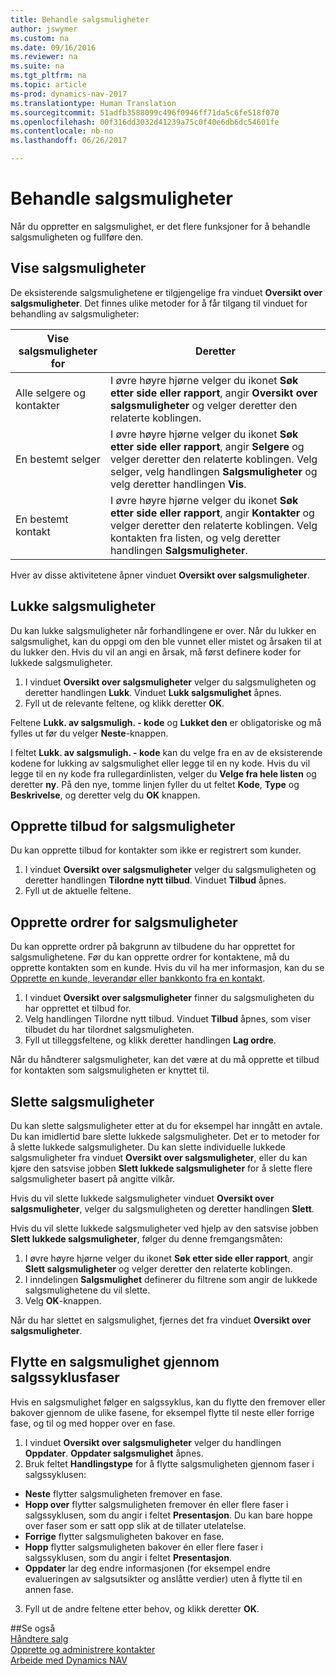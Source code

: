 ```yaml
---
title: Behandle salgsmuligheter
author: jswymer
ms.custom: na
ms.date: 09/16/2016
ms.reviewer: na
ms.suite: na
ms.tgt_pltfrm: na
ms.topic: article
ms-prod: dynamics-nav-2017
ms.translationtype: Human Translation
ms.sourcegitcommit: 51adfb3588099c496f0946ff71da5c6fe518f070
ms.openlocfilehash: 00f316dd3032d41239a75c0f40e6db6dc54601fe
ms.contentlocale: nb-no
ms.lasthandoff: 06/26/2017

---
```

# <a name="processing-sales-opportunities"></a>Behandle salgsmuligheter
Når du oppretter en salgsmulighet, er det flere funksjoner for å behandle salgsmuligheten og fullføre den.

## <a name="view-opportunities"></a>Vise salgsmuligheter
De eksisterende salgsmulighetene er tilgjengelige fra vinduet **Oversikt over salgsmuligheter**. Det finnes ulike metoder for å får tilgang til vinduet for behandling av salgsmuligheter:

|Vise salgsmuligheter for |Deretter |
|--------------------------|-----|
|Alle selgere og kontakter|I øvre høyre hjørne velger du ikonet **Søk etter side eller rapport**, angir **Oversikt over salgsmuligheter** og velger deretter den relaterte koblingen.|
|En bestemt selger|I øvre høyre hjørne velger du ikonet **Søk etter side eller rapport**, angir **Selgere** og velger deretter den relaterte koblingen. Velg selger, velg handlingen **Salgsmuligheter** og velg deretter handlingen **Vis**.|
|En bestemt kontakt|I øvre høyre hjørne velger du ikonet **Søk etter side eller rapport**, angir **Kontakter** og velger deretter den relaterte koblingen. Velg kontakten fra listen, og velg deretter handlingen **Salgsmuligheter**.|

Hver av disse aktivitetene åpner vinduet **Oversikt over salgsmuligheter**.

## <a name="close-opportunities"></a>Lukke salgsmuligheter
Du kan lukke salgsmuligheter når forhandlingene er over. Når du lukker en salgsmulighet, kan du oppgi om den ble vunnet eller mistet og årsaken til at du lukker den. Hvis du vil an angi en årsak, må først definere koder for lukkede salgsmuligheter.

1. I vinduet **Oversikt over salgsmuligheter** velger du salgsmuligheten og deretter handlingen **Lukk**. Vinduet **Lukk salgsmulighet** åpnes.
2. Fyll ut de relevante feltene, og klikk deretter **OK**.

  Feltene **Lukk. av salgsmuligh. - kode** og **Lukket den** er obligatoriske og må fylles ut før du velger **Neste**-knappen.

  I feltet **Lukk. av salgsmuligh. - kode** kan du velge fra en av de eksisterende kodene for lukking av salgsmulighet eller legge til en ny kode. Hvis du vil legge til en ny kode fra rullegardinlisten, velger du **Velge fra hele listen** og deretter **ny**. På den nye, tomme linjen fyller du ut feltet **Kode**, **Type** og **Beskrivelse**, og deretter velg du **OK** knappen.

## <a name="create-quotes-for-opportunities"></a>Opprette tilbud for salgsmuligheter
Du kan opprette tilbud for kontakter som ikke er registrert som kunder.

1. I vinduet **Oversikt over salgsmuligheter** velger du salgsmuligheten og deretter handlingen **Tilordne nytt tilbud**. Vinduet **Tilbud** åpnes.
2. Fyll ut de aktuelle feltene.

## <a name="create-sales-orders-for-opportunities"></a>Opprette ordrer for salgsmuligheter
Du kan opprette ordrer på bakgrunn av tilbudene du har opprettet for salgsmulighetene. Før du kan opprette ordrer for kontaktene, må du opprette kontakten som en kunde. Hvis du vil ha mer informasjon, kan du se [Opprette en kunde, leverandør eller bankkonto fra en kontakt](marketing-how-create-contacts-new-customers-vendors-bank-accounts.md).

1. I vinduet **Oversikt over salgsmuligheter** finner du salgsmuligheten du har opprettet et tilbud for.
2. Velg handlingen Tilordne nytt tilbud. Vinduet **Tilbud** åpnes, som viser tilbudet du har tilordnet salgsmuligheten.
3. Fyll ut tilleggsfeltene, og klikk deretter handlingen **Lag ordre**.

Når du håndterer salgsmuligheter, kan det være at du må opprette et tilbud for kontakten som salgsmuligheten er knyttet til.

## <a name="delete-opportunities"></a>Slette salgsmuligheter
Du kan slette salgsmuligheter etter at du for eksempel har inngått en avtale. Du kan imidlertid bare slette lukkede salgsmuligheter. Det er to metoder for å slette lukkede salgsmuligheter. Du kan slette individuelle lukkede salgsmuligheter fra vinduet **Oversikt over salgsmuligheter**, eller du kan kjøre den satsvise jobben **Slett lukkede salgsmuligheter** for å slette flere salgsmuligheter basert på angitte vilkår.

Hvis du vil slette lukkede salgsmuligheter vinduet **Oversikt over salgsmuligheter**, velger du salgsmuligheten og deretter handlingen **Slett**.

Hvis du vil slette lukkede salgsmuligheter ved hjelp av den satsvise jobben **Slett lukkede salgsmuligheter**, følger du denne fremgangsmåten:

1. I øvre høyre hjørne velger du ikonet **Søk etter side eller rapport**, angir **Slett salgsmuligheter** og velger deretter den relaterte koblingen.
2. I inndelingen **Salgsmulighet** definerer du filtrene som angir de lukkede salgsmulighetene du vil slette.
3. Velg **OK**-knappen.

Når du har slettet en salgsmulighet, fjernes det fra vinduet **Oversikt over salgsmuligheter**.

## <a name="move-an-opportunity-through-sales-cycle-stages"></a>Flytte en salgsmulighet gjennom salgssyklusfaser
Hvis en salgsmulighet følger en salgssyklus, kan du flytte den fremover eller bakover gjennom de ulike fasene, for eksempel flytte til neste eller forrige fase, og til og med hopper over en fase.

1. I vinduet **Oversikt over salgsmuligheter** velger du handlingen **Oppdater**. **Oppdater salgsmulighet** åpnes.
2. Bruk feltet **Handlingstype** for å flytte salgsmuligheten gjennom faser i salgssyklusen:
  * **Neste** flytter salgsmuligheten fremover en fase.
  * **Hopp over** flytter salgsmuligheten fremover én eller flere faser i salgssyklusen, som du angir i feltet **Presentasjon**. Du kan bare hoppe over faser som er satt opp slik at de tillater utelatelse.
  * **Forrige** flytter salgsmuligheten bakover en fase.
  * **Hopp** flytter salgsmuligheten bakover én eller flere faser i salgssyklusen, som du angir i feltet **Presentasjon**.
  * **Oppdater** lar deg endre informasjonen (for eksempel endre evalueringen av salgsutsikter og anslåtte verdier) uten å flytte til en annen fase.
3. Fyll ut de andre feltene etter behov, og klikk deretter **OK**.

##<a name="see-also"></a>Se også  
[Håndtere salg](sales-manage-sales.md)  
[Opprette og administrere kontakter](marketing-contacts.md)  
[Arbeide med Dynamics NAV](ui-work-product.md)

